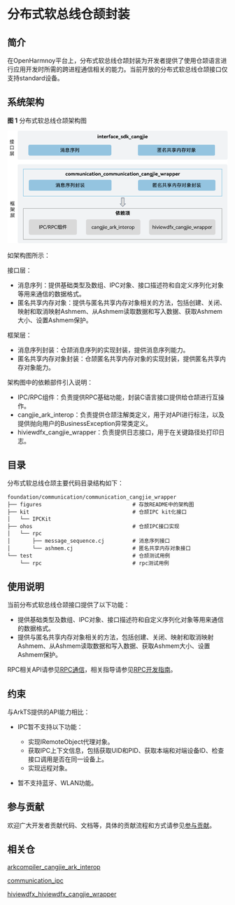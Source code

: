 # 分布式软总线仓颉封装

## 简介

在OpenHarmnoy平台上，分布式软总线仓颉封装为开发者提供了使用仓颉语言进行应用开发时所需的跨进程通信相关的能力。当前开放的分布式软总线仓颉接口仅支持standard设备。

## 系统架构

**图 1** 分布式软总线仓颉架构图

![分布式软总线仓颉架构图](figures/communication_cangjie_wrapper_architecture.png)

如架构图所示：

接口层：

- 消息序列：提供基础类型及数组、IPC对象、接口描述符和自定义序列化对象等用来通信的数据格式。
- 匿名共享内存对象：提供与匿名共享内存对象相关的方法，包括创建、关闭、映射和取消映射Ashmem、从Ashmem读取数据和写入数据、获取Ashmem大小、设置Ashmem保护。

框架层：

- 消息序列封装：仓颉消息序列的实现封装，提供消息序列能力。
- 匿名共享内存对象封装：仓颉匿名共享内存对象的实现封装，提供匿名共享内存对象能力。

架构图中的依赖部件引入说明：

- IPC/RPC组件：负责提供RPC基础功能，封装C语言接口提供给仓颉进行互操作。
- cangjie_ark_interop：负责提供仓颉注解类定义，用于对API进行标注，以及提供抛向用户的BusinessException异常类定义。
- hiviewdfx_cangjie_wrapper：负责提供日志接口，用于在关键路径处打印日志。

## 目录

分布式软总线仓颉主要代码目录结构如下：

```
foundation/communication/communication_cangjie_wrapper
├── figures                             # 存放README中的架构图
├── kit                                 # 仓颉IPC kit化接口
│   └── IPCKit
├── ohos                                # 仓颉IPC接口实现
│   └── rpc
│       ├── message_sequence.cj         # 消息序列接口
│       └── ashmem.cj                   # 匿名共享内存对象接口
└── test                                # 仓颉测试用例
    └── rpc                             # rpc测试用例
```

## 使用说明

当前分布式软总线仓颉接口提供了以下功能：

- 提供基础类型及数组、IPC对象、接口描述符和自定义序列化对象等用来通信的数据格式。
- 提供与匿名共享内存对象相关的方法，包括创建、关闭、映射和取消映射Ashmem、从Ashmem读取数据和写入数据、获取Ashmem大小、设置Ashmem保护。

RPC相关API请参见[RPC通信](https://gitcode.com/openharmony-sig/arkcompiler_cangjie_ark_interop/blob/master/doc/API_Reference/source_zh_cn/apis/IPCKit/cj-apis-rpc.md)，相关指导请参见[RPC开发指南](https://gitcode.com/openharmony-sig/arkcompiler_cangjie_ark_interop/blob/master/doc/Dev_Guide/source_zh_cn/ipc/cj-ipc-rpc-overview.md)。

## 约束

与ArkTS提供的API能力相比：

- IPC暂不支持以下功能：
  - 实现IRemoteObject代理对象。
  - 获取IPC上下文信息，包括获取UID和PID、获取本端和对端设备ID、检查接口调用是否在同一设备上。
  - 实现远程对象。

- 暂不支持蓝牙、WLAN功能。

## 参与贡献

欢迎广大开发者贡献代码、文档等，具体的贡献流程和方式请参见[参与贡献](https://gitcode.com/openharmony/docs/blob/master/zh-cn/contribute/%E5%8F%82%E4%B8%8E%E8%B4%A1%E7%8C%AE.md)。

## 相关仓

[arkcompiler_cangjie_ark_interop](https://gitcode.com/openharmony-sig/arkcompiler_cangjie_ark_interop)

[communication_ipc](https://gitcode.com/openharmony/communication_ipc)

[hiviewdfx_hiviewdfx_cangjie_wrapper](https://gitcode.com/openharmony-sig/hiviewdfx_hiviewdfx_cangjie_wrapper)
